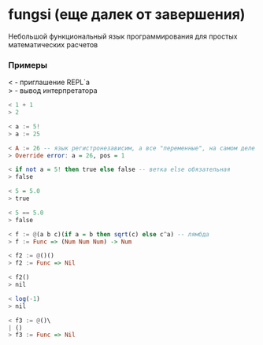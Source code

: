 # fungsi (еще далек от завершения)
Небольшой функциональный язык программирования для простых математических расчетов


### Примеры
< - приглашение REPL\`а                                                                 
\> - вывод интерпретатора

```haskell
< 1 + 1 
> 2

< a := 5!
> a := 25

< A := 26 -- язык регистронезависим, а все "переменные", на самом деле константы
> Override error: a = 26, pos = 1

< if not a = 5! then true else false -- ветка else обязательная
> false

< 5 = 5.0
> true

< 5 == 5.0
> false

< f := @(a b c)(if a = b then sqrt(c) else с^a) -- лямбда
> f := Func => (Num Num Num) -> Num

< f2 := @()()
> f2 := Func => Nil

< f2()
> nil

< log(-1)
> nil

< f3 := @()\
| ()
> f3 := Func => Nil
```
